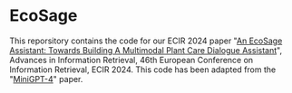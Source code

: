 # EcoSage

This reporsitory contains the code for our ECIR 2024 paper "[An EcoSage Assistant: Towards Building A Multimodal Plant Care Dialogue Assistant](https://arxiv.org/abs/2401.06807)", Advances in Information Retrieval, 46th European Conference on Information Retrieval, ECIR 2024. This code has been adapted from the "[MiniGPT-4](https://github.com/Vision-CAIR/MiniGPT-4)" paper.

